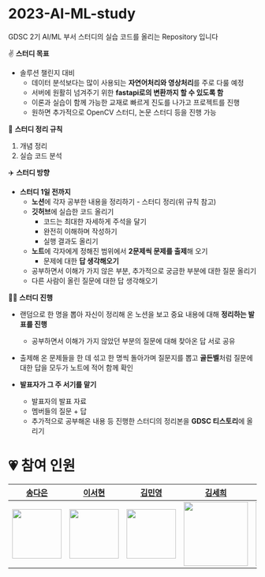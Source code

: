 # 2023-AI-ML-study
GDSC 2기 AI/ML 부서 스터디의 실습 코드를 올리는 Repository 입니다

✌️ **스터디 목표**

- 솔루션 챌린지 대비
    - 데이터 분석보다는 많이 사용되는 **자연어처리와 영상처리**를 주로 다룰 예정
    - 서버에 원활히 넘겨주기 위한 **fastapi로의 변환까지 할 수 있도록 함**
    - 이론과 실습이 함께 가능한 교재로 빠르게 진도를 나가고 프로젝트를 진행
    - 원하면 추가적으로 OpenCV 스터디, 논문 스터디 등을 진행 가능
    

🤘 **스터디 정리 규칙** 

1. 개념 정리 
2. 실습 코드 분석

✈️ **스터디 방향**

- **스터디 1일 전까지**
    - **노션**에 각자 공부한 내용을 정리하기 - 스터디 정리(위 규칙 참고)
    - **깃허브**에 실습한 코드 올리기
        - 코드는 최대한 자세하게 주석을 달기
        - 완전히 이해하며 작성하기
        - 실행 결과도 올리기
    - **노트**에 각자에게 정해진 범위에서 **2문제씩 문제를 출제**해 오기
        - 문제에 대한 **답 생각해오기**
    - 공부하면서 이해가 가지 않은 부분, 추가적으로 궁금한 부분에 대한 질문 올리기
    - 다른 사람이 올린 질문에 대한 답 생각해오기

🏃‍♀️ **스터디 진행**

- 랜덤으로 한 명을 뽑아 자신이 정리해 온 노션을 보고 중요 내용에 대해 **정리하는 발표를 진행**
    - 공부하면서 이해가 가지 않았던 부분의 질문에 대해 찾아온 답 서로 공유
- 출제해 온 문제들을 한 데 섞고 한 명씩 돌아가며 질문지를 뽑고 **골든벨**처럼 질문에 대한 답을 모두가 노트에 적어 함께 확인

- **발표자가 그 주 서기를 맡기**
    - 발표자의 발표 자료
    - 멤버들의 질문 + 답
    - 추가적으로 공부해온 내용 등 진행한 스터디의 정리본을 **GDSC 티스토리**에 올리기

# 💗 참여 인원

|[송다은](https://github.com/daeun6)|[이서현](https://github.com/bimeon)|[김민영](https://github.com/Skyminn)|[김세희](https://github.com/SeneKim)|[김채연](https://github.com/chaeyeoniklmw)|[이윤서](https://github.com/2ynnso)|[정은지](https://github.com/bbobburi)|
| --- | --- | --- | --- | --- | --- | --- |
|<img width="100" src=""/>|<img width="100" src="https://github.com/GDSC-SWU/2023-AI-ML-study/assets/117229525/982dd457-ae8c-4417-9012-6630b1e12338"/>|<img width="100" src="https://github.com/GDSC-SWU/2023-AI-ML-study/assets/91856370/d197d30f-4373-4b12-ad24-22cf9ae73baf"/>|<img width="130" src=""/>|<img width="130" src=""/>|<img width="130" src="https://github.com/GDSC-SWU/2023-AI-ML-study/assets/117229525/861c3254-dcc6-47dd-8155-ec6c2c59e43e"/>|<img width="130" src=""/>|


